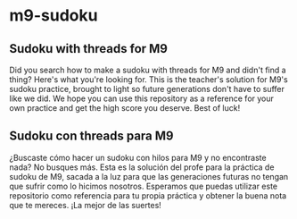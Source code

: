 # m9-sudoku
## Sudoku with threads for M9
Did you search how to make a sudoku with threads for M9 and didn't find a thing? Here's what you're looking for.
This is the teacher's solution for M9's sudoku practice, brought to light so future generations don't have to suffer like we did.
We hope you can use this repository as a reference for your own practice and get the high score you deserve. 
Best of luck!
## Sudoku con threads para M9
¿Buscaste cómo hacer un sudoku con hilos para M9 y no encontraste nada? No busques más.
Esta es la solución del profe para la práctica de sudoku de M9, sacada a la luz para que las generaciones futuras no tengan que sufrir como lo hicimos nosotros.
Esperamos que puedas utilizar este repositorio como referencia para tu propia práctica y obtener la buena nota que te mereces.
¡La mejor de las suertes!
